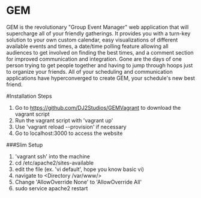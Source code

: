 # GEM
GEM is the revolutionary "Group Event Manager" web application that will supercharge all of your friendly gatherings.
It provides you with a turn-key solution to your own custom calendar, easy visualizations of different available events and times, a date/time polling feature allowing all audiences to get involved on finding the best times, and a comment section for improved communication and integration.
Gone are the days of one person trying to get people together and having to jump through hoops just to organize your friends. All of your scheduling and communication applications have hyperconverged to create GEM, your schedule's new best friend.


#Installation Steps
1. Go to https://github.com/DJ2Studios/GEMVagrant to download the vagrant script
2. Run the vagrant script with 'vagrant up'
  1. Use 'vagrant reload --provision' if necessary
3. Go to localhost:3000 to access the website

###Slim Setup
1. 'vagrant ssh' into the machine
2. cd /etc/apache2/sites-available
3. edit the file (ex. 'vi default', hope you know basic vi)
  1. navigate to <Directory /var/www/> 
  2. Change 'AllowOverride None' to 'AllowOverride All'
3. sudo service apache2 restart
